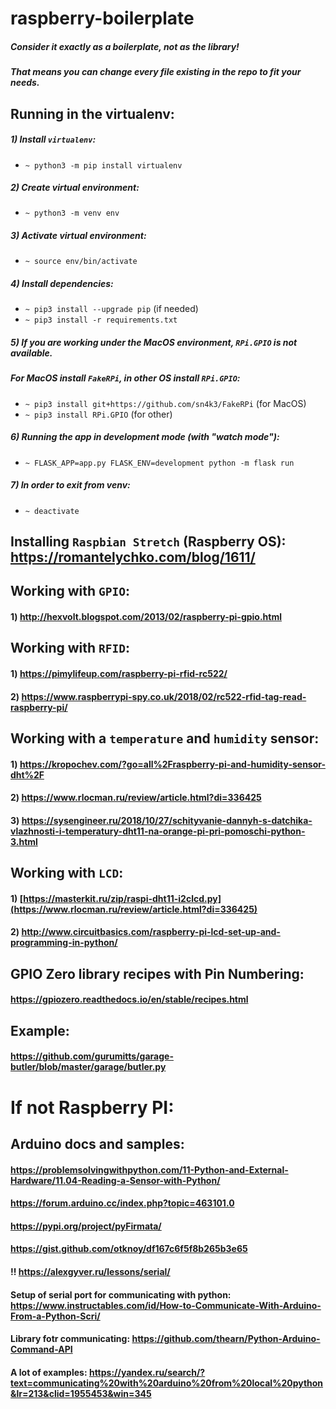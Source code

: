 # raspberry-boilerplate
##### Consider it exactly as a boilerplate, not as the library!
##### That means you can change every file existing in the repo to fit your needs.

## Running in the virtualenv:
##### 1) Install `virtualenv`:
* `~ python3 -m pip install virtualenv`
##### 2) Create virtual environment:
* `~ python3 -m venv env`
##### 3) Activate virtual environment:
* `~ source env/bin/activate`
##### 4) Install dependencies:
* `~ pip3 install --upgrade pip` (if needed)
* `~ pip3 install -r requirements.txt`
##### 5) If you are working under the MacOS environment, `RPi.GPIO` is not available. 
##### For MacOS install `FakeRPi`, in other OS install `RPi.GPIO`:
* `~ pip3 install git+https://github.com/sn4k3/FakeRPi` (for MacOS)
* `~ pip3 install RPi.GPIO` (for other)
##### 6) Running the app in development mode (with "watch mode"):
* `~ FLASK_APP=app.py FLASK_ENV=development python -m flask run`
##### 7) In order to exit from venv:
* `~ deactivate`

## Installing `Raspbian Stretch` (Raspberry OS): https://romantelychko.com/blog/1611/

## Working with `GPIO`:
#### 1) http://hexvolt.blogspot.com/2013/02/raspberry-pi-gpio.html

## Working with `RFID`:
#### 1) https://pimylifeup.com/raspberry-pi-rfid-rc522/
#### 2) https://www.raspberrypi-spy.co.uk/2018/02/rc522-rfid-tag-read-raspberry-pi/

## Working with a `temperature` and `humidity` sensor:
#### 1) https://kropochev.com/?go=all%2Fraspberry-pi-and-humidity-sensor-dht%2F
#### 2) https://www.rlocman.ru/review/article.html?di=336425
#### 3) https://sysengineer.ru/2018/10/27/schityvanie-dannyh-s-datchika-vlazhnosti-i-temperatury-dht11-na-orange-pi-pri-pomoschi-python-3.html

## Working with `LCD`:
#### 1) [https://masterkit.ru/zip/raspi-dht11-i2clcd.py](https://www.rlocman.ru/review/article.html?di=336425)
#### 2) http://www.circuitbasics.com/raspberry-pi-lcd-set-up-and-programming-in-python/

## GPIO Zero library recipes with Pin Numbering:
#### https://gpiozero.readthedocs.io/en/stable/recipes.html

## Example:
#### https://github.com/gurumitts/garage-butler/blob/master/garage/butler.py

# If not Raspberry PI:

## Arduino docs and samples:
#### https://problemsolvingwithpython.com/11-Python-and-External-Hardware/11.04-Reading-a-Sensor-with-Python/
#### https://forum.arduino.cc/index.php?topic=463101.0
#### https://pypi.org/project/pyFirmata/
#### https://gist.github.com/otknoy/df167c6f5f8b265b3e65
#### !! https://alexgyver.ru/lessons/serial/
#### Setup of serial port for communicating with python: https://www.instructables.com/id/How-to-Communicate-With-Arduino-From-a-Python-Scri/
#### Library fotr communicating: https://github.com/thearn/Python-Arduino-Command-API
#### A lot of examples: https://yandex.ru/search/?text=communicating%20with%20arduino%20from%20local%20python&lr=213&clid=1955453&win=345

